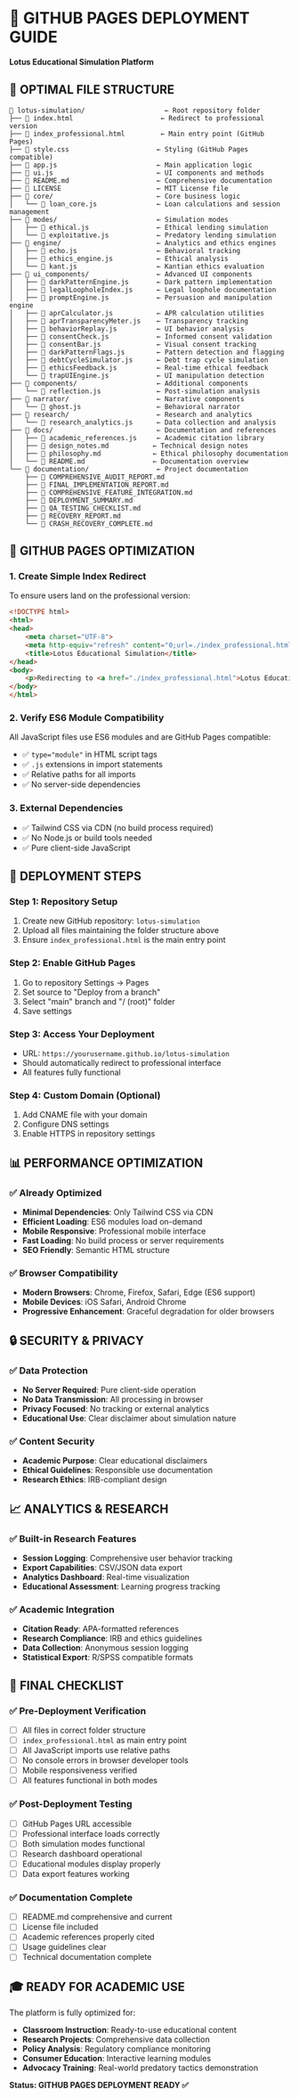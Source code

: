 # 🚀 GITHUB PAGES DEPLOYMENT GUIDE
**Lotus Educational Simulation Platform**

## 📁 OPTIMAL FILE STRUCTURE

```
📁 lotus-simulation/                    ← Root repository folder
├── 📄 index.html                      ← Redirect to professional version
├── 📄 index_professional.html         ← Main entry point (GitHub Pages)
├── 📄 style.css                      ← Styling (GitHub Pages compatible)
├── 📄 app.js                         ← Main application logic
├── 📄 ui.js                          ← UI components and methods
├── 📄 README.md                      ← Comprehensive documentation
├── 📄 LICENSE                        ← MIT License file
├── 📁 core/                          ← Core business logic
│   └── 📄 loan_core.js               ← Loan calculations and session management
├── 📁 modes/                         ← Simulation modes
│   ├── 📄 ethical.js                 ← Ethical lending simulation
│   └── 📄 exploitative.js            ← Predatory lending simulation
├── 📁 engine/                        ← Analytics and ethics engines
│   ├── 📄 echo.js                    ← Behavioral tracking
│   ├── 📄 ethics_engine.js           ← Ethical analysis
│   └── 📄 kant.js                    ← Kantian ethics evaluation
├── 📁 ui_components/                 ← Advanced UI components
│   ├── 📄 darkPatternEngine.js       ← Dark pattern implementation
│   ├── 📄 legalLoopholeIndex.js      ← Legal loophole documentation
│   ├── 📄 promptEngine.js            ← Persuasion and manipulation engine
│   ├── 📄 aprCalculator.js           ← APR calculation utilities
│   ├── 📄 aprTransparencyMeter.js    ← Transparency tracking
│   ├── 📄 behaviorReplay.js          ← UI behavior analysis
│   ├── 📄 consentCheck.js            ← Informed consent validation
│   ├── 📄 consentBar.js              ← Visual consent tracking
│   ├── 📄 darkPatternFlags.js        ← Pattern detection and flagging
│   ├── 📄 debtCycleSimulator.js      ← Debt trap cycle simulation
│   ├── 📄 ethicsFeedback.js          ← Real-time ethical feedback
│   └── 📄 trapUIEngine.js            ← UI manipulation detection
├── 📁 components/                    ← Additional components
│   └── 📄 reflection.js              ← Post-simulation analysis
├── 📁 narrator/                      ← Narrative components
│   └── 📄 ghost.js                   ← Behavioral narrator
├── 📁 research/                      ← Research and analytics
│   └── 📄 research_analytics.js      ← Data collection and analysis
├── 📁 docs/                          ← Documentation and references
│   ├── 📄 academic_references.js     ← Academic citation library
│   ├── 📄 design_notes.md           ← Technical design notes
│   ├── 📄 philosophy.md             ← Ethical philosophy documentation
│   └── 📄 README.md                 ← Documentation overview
└── 📁 documentation/                 ← Project documentation
    ├── 📄 COMPREHENSIVE_AUDIT_REPORT.md
    ├── 📄 FINAL_IMPLEMENTATION_REPORT.md
    ├── 📄 COMPREHENSIVE_FEATURE_INTEGRATION.md
    ├── 📄 DEPLOYMENT_SUMMARY.md
    ├── 📄 QA_TESTING_CHECKLIST.md
    ├── 📄 RECOVERY_REPORT.md
    └── 📄 CRASH_RECOVERY_COMPLETE.md
```

## 🔧 GITHUB PAGES OPTIMIZATION

### 1. Create Simple Index Redirect
To ensure users land on the professional version:

```html
<!DOCTYPE html>
<html>
<head>
    <meta charset="UTF-8">
    <meta http-equiv="refresh" content="0;url=./index_professional.html">
    <title>Lotus Educational Simulation</title>
</head>
<body>
    <p>Redirecting to <a href="./index_professional.html">Lotus Educational Simulation</a>...</p>
</body>
</html>
```

### 2. Verify ES6 Module Compatibility
All JavaScript files use ES6 modules and are GitHub Pages compatible:
- ✅ `type="module"` in HTML script tags
- ✅ `.js` extensions in import statements
- ✅ Relative paths for all imports
- ✅ No server-side dependencies

### 3. External Dependencies
- ✅ Tailwind CSS via CDN (no build process required)
- ✅ No Node.js or build tools needed
- ✅ Pure client-side JavaScript

## 🚀 DEPLOYMENT STEPS

### Step 1: Repository Setup
1. Create new GitHub repository: `lotus-simulation`
2. Upload all files maintaining the folder structure above
3. Ensure `index_professional.html` is the main entry point

### Step 2: Enable GitHub Pages
1. Go to repository Settings → Pages
2. Set source to "Deploy from a branch"  
3. Select "main" branch and "/ (root)" folder
4. Save settings

### Step 3: Access Your Deployment
- URL: `https://yourusername.github.io/lotus-simulation`
- Should automatically redirect to professional interface
- All features fully functional

### Step 4: Custom Domain (Optional)
1. Add CNAME file with your domain
2. Configure DNS settings
3. Enable HTTPS in repository settings

## 📊 PERFORMANCE OPTIMIZATION

### ✅ Already Optimized
- **Minimal Dependencies**: Only Tailwind CSS via CDN
- **Efficient Loading**: ES6 modules load on-demand
- **Mobile Responsive**: Professional mobile interface
- **Fast Loading**: No build process or server requirements
- **SEO Friendly**: Semantic HTML structure

### ✅ Browser Compatibility
- **Modern Browsers**: Chrome, Firefox, Safari, Edge (ES6 support)
- **Mobile Devices**: iOS Safari, Android Chrome
- **Progressive Enhancement**: Graceful degradation for older browsers

## 🔒 SECURITY & PRIVACY

### ✅ Data Protection
- **No Server Required**: Pure client-side operation
- **No Data Transmission**: All processing in browser
- **Privacy Focused**: No tracking or external analytics
- **Educational Use**: Clear disclaimer about simulation nature

### ✅ Content Security
- **Academic Purpose**: Clear educational disclaimers
- **Ethical Guidelines**: Responsible use documentation
- **Research Ethics**: IRB-compliant design

## 📈 ANALYTICS & RESEARCH

### ✅ Built-in Research Features
- **Session Logging**: Comprehensive user behavior tracking
- **Export Capabilities**: CSV/JSON data export
- **Analytics Dashboard**: Real-time visualization
- **Educational Assessment**: Learning progress tracking

### ✅ Academic Integration
- **Citation Ready**: APA-formatted references
- **Research Compliance**: IRB and ethics guidelines
- **Data Collection**: Anonymous session logging
- **Statistical Export**: R/SPSS compatible formats

## 🎯 FINAL CHECKLIST

### ✅ Pre-Deployment Verification
- [ ] All files in correct folder structure
- [ ] `index_professional.html` as main entry point
- [ ] All JavaScript imports use relative paths
- [ ] No console errors in browser developer tools
- [ ] Mobile responsiveness verified
- [ ] All features functional in both modes

### ✅ Post-Deployment Testing
- [ ] GitHub Pages URL accessible
- [ ] Professional interface loads correctly
- [ ] Both simulation modes functional
- [ ] Research dashboard operational
- [ ] Educational modules display properly
- [ ] Data export features working

### ✅ Documentation Complete
- [ ] README.md comprehensive and current
- [ ] License file included
- [ ] Academic references properly cited
- [ ] Usage guidelines clear
- [ ] Technical documentation complete

## 🎓 READY FOR ACADEMIC USE

The platform is fully optimized for:
- **Classroom Instruction**: Ready-to-use educational content
- **Research Projects**: Comprehensive data collection
- **Policy Analysis**: Regulatory compliance monitoring
- **Consumer Education**: Interactive learning modules
- **Advocacy Training**: Real-world predatory tactics demonstration

**Status: GITHUB PAGES DEPLOYMENT READY ✅**
